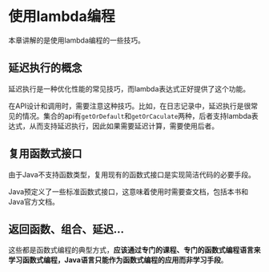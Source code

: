 # 使用lambda编程

本章讲解的是使用lambda编程的一些技巧。

## 延迟执行的概念

延迟执行是一种优化性能的常见技巧，而lambda表达式正好提供了这个功能。

在API设计和调用时，需要注意这种技巧。比如，在日志记录中，延迟执行是很常见的情况。集合的api有`getOrDefault`和`getOrCaculate`两种，后者支持lambda表达式，从而支持延迟执行，因此如果需要延迟计算，需要使用后者。

## 复用函数式接口

由于Java不支持函数类型，复用现有的函数式接口是实现简洁代码的必要手段。

Java预定义了一些标准函数式接口，这意味着使用时需要查文档，包括本书和Java官方文档。

## 返回函数、组合、延迟...

这些都是函数式编程的典型方式，**应该通过专门的课程、专门的函数式编程语言来学习函数式编程，Java语言只能作为函数式编程的应用而非学习手段**。
